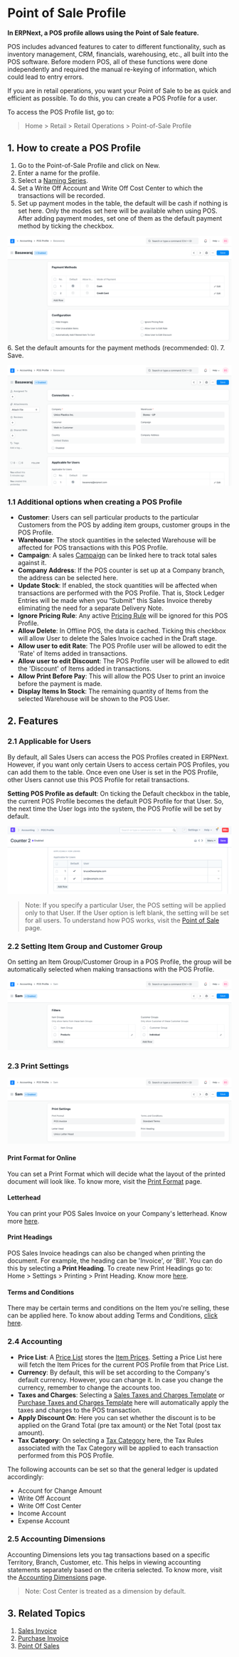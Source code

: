 
# Point of Sale Profile


**In ERPNext, a POS profile allows using the Point of Sale feature.**


POS includes advanced features to cater to different functionality, such as
inventory management, CRM, financials, warehousing, etc., all built into the
POS software. Before modern POS, all of these functions were done
independently and required the manual re-keying of information, which could
lead to entry errors.


If you are in retail operations, you want your Point of Sale to be as quick
and efficient as possible. To do this, you can create a POS Profile for a user.


To access the POS Profile list, go to:



> 
> Home > Retail > Retail Operations > Point-of-Sale Profile
> 
> 
> 


## 1. How to create a POS Profile


1. Go to the Point-of-Sale Profile and click on New.
2. Enter a name for the profile.
3. Select a [Naming Series](/docs/v13/user/manual/en/setting-up/settings/naming-series).
4. Set a Write Off Account and Write Off Cost Center to which the transactions will be recorded.
5. Set up payment modes in the table, the default will be cash if nothing is set here. Only the modes set here will be available when using POS. After adding payment modes, set one of them as the default payment method by ticking the checkbox.


![Payment Method in POS Profile](/files/payment-method-in-pos.png)
6. Set the default amounts for the payment methods (recommended: 0).
7. Save.


![POS Profile](/files/pos-profile.png)


### 1.1 Additional options when creating a POS Profile


* **Customer**: Users can sell particular products to the particular Customers from the POS by adding item groups, customer groups in the POS Profile.
* **Warehouse**: The stock quantities in the selected Warehouse will be affected for POS transactions with this POS Profile.
* **Campaign**: A sales [Campaign](/docs/v13/user/manual/en/CRM/campaign) can be linked here to track total sales against it.
* **Company Address**: If the POS counter is set up at a Company branch, the address can be selected here.
* **Update Stock**: If enabled, the stock quantities will be affected when transactions are performed with the POS Profile. That is, Stock Ledger Entries will be made when you “Submit” this Sales Invoice thereby eliminating the need for a separate Delivery Note.
* **Ignore Pricing Rule**: Any active [Pricing Rule](/docs/v13/user/manual/en/accounts/pricing-rule) will be ignored for this POS Profile.
* **Allow Delete**: In Offline POS, the data is cached. Ticking this checkbox will allow User to delete the Sales Invoice cached in the Draft stage.
* **Allow user to edit Rate**: The POS Profile user will be allowed to edit the 'Rate' of Items added in transactions.
* **Allow user to edit Discount**: The POS Profile user will be allowed to edit the 'Discount' of Items added in transactions.
* **Allow Print Before Pay**: This will allow the POS User to print an invoice before the payment is made.
* **Display Items In Stock**: The remaining quantity of Items from the selected Warehouse will be shown to the POS User.


## 2. Features


### 2.1 Applicable for Users


By default, all Sales Users can access the POS Profiles created in ERPNext. However, if you want only certain Users to access certain POS Profiles, you can add them to the table. Once even one User is set in the POS Profile, other Users cannot use this POS Profile for retail transactions.


**Setting POS Profile as default**: On ticking the Default checkbox in the table, the current POS Profile becomes the default POS Profile for that User. So, the next time the User logs into the system, the POS Profile will be set by default.


![POS User](/files/pos-profile-default.png)



> 
> Note: If you specify a particular User, the POS setting will be
>  applied only to that User. If the User option is left blank, the setting will
>  be set for all users. To understand how POS works, visit the [Point of Sale](/docs/v13/user/manual/en/accounts/point-of-sales) page.
> 
> 
> 


### 2.2 Setting Item Group and Customer Group


On setting an Item Group/Customer Group in a POS Profile, the group will be automatically selected when making transactions with the POS Profile.


![Filters in POS Profile](/files/filters-in-pos-profile.png)


### 2.3 Print Settings


![POS Print Settings](/files/pos-profile-in-print-settings.png)


#### Print Format for Online


You can set a Print Format which will decide what the layout of the printed document will look like. To know more, visit the [Print Format](/docs/v13/user/manual/en/setting-up/print/print-format) page.


#### Letterhead


You can print your POS Sales Invoice on your Company's letterhead. Know more [here](/docs/v13/user/manual/en/setting-up/print/letter-head).


#### Print Headings


POS Sales Invoice headings can also be changed when printing the document. For example, the heading can be 'Invoice', or 'Bill'. You can do this by selecting a **Print Heading**. To create new Print Headings go to: Home > Settings > Printing > Print Heading. Know more [here](/docs/v13/user/manual/en/setting-up/print/print-headings).


#### Terms and Conditions


There may be certain terms and conditions on the Item you're selling, these can be applied here. To know about adding Terms and Conditions, [click here](/docs/v13/user/manual/en/setting-up/print/terms-and-conditions).


### 2.4 Accounting


* **Price List**: A [Price List](/docs/v13/user/manual/en/stock/price-lists) stores the [Item Prices](/docs/v13/user/manual/en/stock/item-price). Setting a Price List here will fetch the Item Prices for the current POS Profile from that Price List.
* **Currency**: By default, this will be set according to the Company's default currency. However, you can change it. In case you change the currency, remember to change the accounts too.
* **Taxes and Charges**: Selecting a [Sales Taxes and Charges Template](/docs/v13/user/manual/en/selling/sales-taxes-and-charges-template) or [Purchase Taxes and Charges Template](/docs/v13/user/manual/en/buying/purchase-taxes-and-charges-template) here will automatically apply the taxes and charges to the POS transaction.
* **Apply Discount On**: Here you can set whether the discount is to be applied on the Grand Total (pre tax amount) or the Net Total (post tax amount).
* **Tax Category**: On selecting a [Tax Category](/docs/v13/user/manual/en/accounts/tax-category) here, the Tax Rules associated with the Tax Category will be applied to each transaction performed from this POS Profile.


The following accounts can be set so that the general ledger is updated accordingly:


* Account for Change Amount
* Write Off Account
* Write Off Cost Center
* Income Account
* Expense Account


### 2.5 Accounting Dimensions


Accounting Dimensions lets you tag transactions based on a specific Territory, Branch, Customer, etc. This helps in viewing accounting statements separately based on the criteria selected. To know more, visit the [Accounting Dimensions](/docs/v13/user/manual/en/accounts/accounting-dimensions) page.



> 
> Note: Cost Center is treated as a dimension by default.
> 
> 
> 


## 3. Related Topics


1. [Sales Invoice](/docs/v13/user/manual/en/accounts/sales-invoice)
2. [Purchase Invoice](/docs/v13/user/manual/en/accounts/purchase-invoice)
3. [Point Of Sales](/docs/v13/user/manual/en/accounts/point-of-sales)


